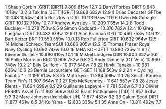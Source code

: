   1  Shaun Corbin  [GRIT][DIRT]  9.809    815w  12.7
  2  Darryl Forbes  DIRT  9.843    1018w  13.2
  3  Tak Ina  [JETT][GRIT]  9.868    683w  12.9
  4  Dries Decoster  GFTbe  10.048    1054w  14.6
  5  Ross Irwin  DIRT  10.113    975w  11.0
  6  Owen McGonagle  GRIT  10.132    710w  10.7
  7  Andrew Aynsley  -  10.209    1135w  14.2
  8  Todd Buckley  -  10.278    753w  9.5
  9  Simon Goddard  -  10.376    782w  12.4
 10  Greg Langman  DIRT  10.432    889w  12.6
 11  Alan Brannan  GRIT  10.466    753w  10.6
 12  Bart Keizer  BRT  10.550    659w  10.0
 13  Rob Fullerton  GRIT  10.632    964w  12.5
 14  Michel Schreck  Team SUI  10.666    905w  12.2
 15  Thomas Fraser  Royal Navy Cycling  10.692    749w  10.0
 16  MHA KOH  JETT  10.880    735w  11.9
 17  Etienne Guillet  -  10.896    810w  12.1
 18  Mikkel Lindgren  DBR  10.904    837w  9.6
 19  Philip Morrison  BRC  10.906    752w  9.8
 20  Andy Donnelly  (CT Velo)    10.960    748w  10.2
 21  Billy Guilford  -  10.977    548w  7.8
 22  Hiroki Tanaka  -  10.981    626w  10.6
 23  Bernie Lacourciere  GET-SET  11.168    563w  9.2
 24  * Cycling Fanatic *  -  11.199    614w  8.3
 25  Moto kyo  -  11.284    699w  11.1
 26  Seiichi Kaneko  Team Fin's  11.307    664w  11.1
 27  Rob McKechney  -  11.641    553w  7.8
 28  Jesse Rients  -  11.664    698w  8.9
 29  Guillaume Lapeyre  -  11.781    536w  6.7
 30  Olivier PERRIN  Asvel Tri  11.802    566w  9.0
 31  Brant Puttkammer  [T1D]    11.857    674w  9.3
 32  Marc Johnson  (Indiebike/IUH)    11.877    453w  6.2
 33  Calum Scott  DIRT  11.877    461w  6.5
 34  Ko Yama  -  12.633    335w  5.1
 35  Anne On  -  13.811    492w  7.7
